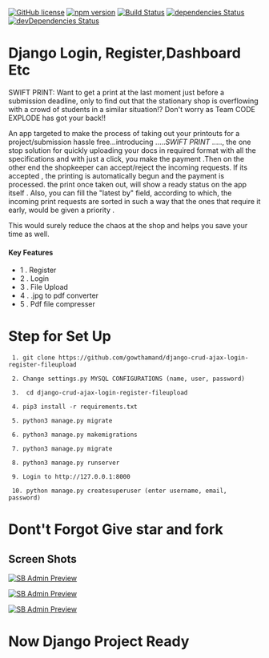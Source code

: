 [![GitHub license](https://img.shields.io/badge/license-MIT-blue.svg)](#)
[![npm version](https://img.shields.io/npm/v/startbootstrap-sb-admin.svg)](#)
[![Build Status](https://travis-ci.org/BlackrockDigital/startbootstrap-sb-admin.svg)](#)
[![dependencies Status](https://david-dm.org/BlackrockDigital/startbootstrap-sb-admin/status.svg)](#)
[![devDependencies Status](https://david-dm.org/BlackrockDigital/startbootstrap-sb-admin/dev-status.svg)](#)


# <a>Django Login, Register,Dashboard Etc </a>

SWIFT PRINT:
Want to get a print at the last moment just before a submission deadline, only to find out that the stationary shop is overflowing with a crowd of students in a similar situation!?
Don't worry as Team CODE EXPLODE has got your back!!

An app targeted to make the  process of taking out your printouts for a project/submission hassle free...introducing .....*SWIFT PRINT* ....., the one stop solution for quickly uploading your docs in required format with all the specifications and with just a click, you make the payment  .Then on the other end the shopkeeper can accept/reject the incoming requests. If its accepted , the printing is automatically begun and the payment is processed.   the print once taken out, will show a ready status on the app itself . Also, you can fill the "latest by" field, according to which, the incoming print requests are sorted in such a way that the ones that require it early, would be given a priority .

This would surely reduce the chaos at the shop and helps you save your time as well.





#### Key Features
- 1 . Register
- 2 . Login
- 3 . File Upload
- 4 . .jpg to pdf converter
- 5 . Pdf file compresser

# Step for Set Up
``` 
 1. git clone https://github.com/gowthamand/django-crud-ajax-login-register-fileupload

 2. Change settings.py MYSQL CONFIGURATIONS (name, user, password)

 3.  cd django-crud-ajax-login-register-fileupload

 4. pip3 install -r requirements.txt

 5. python3 manage.py migrate

 6. python3 manage.py makemigrations

 7. python3 manage.py migrate

 8. python3 manage.py runserver

 9. Login to http://127.0.0.1:8000

 10. python manage.py createsuperuser (enter username, email, password)

```
# Dont't Forgot Give star and fork

## Screen Shots

[![SB Admin Preview](https://github.com/gowthamand/django-crud-ajax-login-register-fileupload/blob/master/screen_shots/1.png)](https://github.com/gowthamand/django-crud-ajax-login-register-fileupload/)

[![SB Admin Preview](https://github.com/gowthamand/django-crud-ajax-login-register-fileupload/blob/master/screen_shots/2.png)](https://github.com/gowthamand/django-crud-ajax-login-register-fileupload/)

[![SB Admin Preview](https://github.com/gowthamand/django-crud-ajax-login-register-fileupload/blob/master/screen_shots/3.png)](https://github.com/gowthamand/django-crud-ajax-login-register-fileupload/)



# Now Django Project Ready
